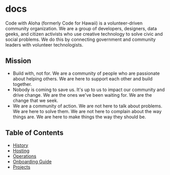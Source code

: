 # docs

Code with Aloha (formerly Code for Hawaii) is a volunteer-driven community organization. We are a group of developers, designers, data geeks, and citizen activists who use creative technology to solve civic and social problems. We do this by connecting government and community leaders with volunteer technologists.

## Mission

- Build with, not for. We are a community of people who are passionate about helping others. We are here to support each other and build together.
- Nobody is coming to save us. It's up to us to impact our community and drive change. We are the ones we've been waiting for. We are the change that we seek.
- We are a community of action. We are not here to talk about problems. We are here to solve them. We are not here to complain about the way things are. We are here to make things the way they should be.

## Table of Contents

- [History](./HISTORY.md)
- [Hosting](./hosting/README.md)
- [Operations](./operations/README.md)
- [Onboarding Guide](./hosting/ONBOARDING.md)
- [Projects](./PROJECTS.md)